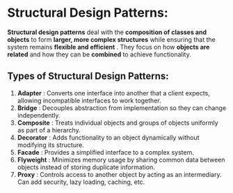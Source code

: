 # Structural Design Patterns:

**Structural design patterns** deal with the **composition of classes and objects** to form **larger, more complex structures** while ensuring that the system remains  **flexible and efficient** . They focus on how **objects are related** and how they can be **combined** to achieve functionality.


## Types of Structural Design Patterns:

1) **Adapter** : Converts one interface into another that a client expects, allowing incompatible interfaces to work together.
2) **Bridge** : Decouples abstraction from implementation so they can change independently.
3) **Composite** : Treats individual objects and groups of objects uniformly as part of a hierarchy.
4) **Decorator** : Adds functionality to an object dynamically without modifying its structure.
5) **Facade** : Provides a simplified interface to a complex system.
6) **Flyweight** : Minimizes memory usage by sharing common data between objects instead of storing duplicate information.
7) **Proxy** : Controls access to another object by acting as an intermediary. Can add security, lazy loading, caching, etc.
